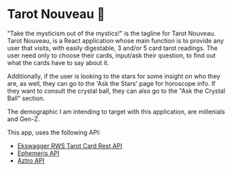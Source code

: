 # Tarot Nouveau 🔮

"Take the mysticism out of the mystics!" is the tagline for Tarot Nouveau. 
Tarot Nouveau, is a React application whose main function is to provide any user that visits, with easily digestable, 3 and/or 5 card tarot readings. 
The user need only to choose their cards, input/ask their question, to find out what the cards have to say about it.

Additionally, if the user is looking to the stars for some insight on who they are, as well, they can go to the 'Ask the Stars' page for horoscope info. 
If they want to consult the crystal ball, they can also go to the "Ask the Crystal Ball" section. 

The demographic I am intending to target with this application, are millenials and Gen-Z. 

This app, uses the following API:
<ul>
<li><a href="https://app.swaggerhub.com/apis/ekswagger/rws-tarot_card_api/1.0.0">Ekswagger RWS Tarot Card Rest API</a></li>
<li><a href="https://astrologyapi.docs.apiary.io/#reference/0/planets/planets">Ephemeris API</a></li>
<li><a href="https://aztro.sameerkumar.website/">Aztro API</a></li>
</ul>


